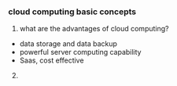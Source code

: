 ### cloud computing basic concepts

1. what are the advantages of cloud computing?
  * data storage and data backup
  * powerful server computing capability
  * Saas, cost effective
  
2. 

